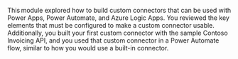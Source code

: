 This module explored how to build custom connectors that can be used with Power Apps, Power Automate, and Azure Logic Apps. You reviewed the key elements that must be configured to make a custom connector usable. Additionally, you built your first custom connector with the sample Contoso Invoicing API, and you used that custom connector in a Power Automate flow, similar to how you would use a built-in connector.
